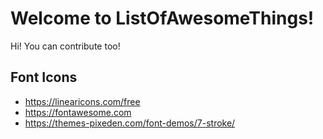 # Welcome to ListOfAwesomeThings!
Hi! You can contribute too!

## Font Icons

 - https://linearicons.com/free
 - https://fontawesome.com
 - https://themes-pixeden.com/font-demos/7-stroke/
